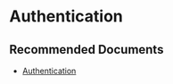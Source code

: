   <properties
	pageTitle="authentication failed with aadsts error not listed here"
	description="authentication failed with aadsts error not listed here"
	service="microsoft.PowerBIDedicated"
	resource="capacities"
	authors="pjfreitas"
	ms.author="pfreitas"	
	displayOrder="680"
	selfHelpType="generic"
	supportTopicIds="32628068"
	productPesIds="16334"
	cloudEnvironments="public, MoonCake, fairfax, usnat, ussec" 
	articleId="82c9a0e9-7753-57a4-b3b0-414881bf78a5"
	ownershipId="PowerBI_PowerBI"
/>

# Authentication

## **Recommended Documents**

* [Authentication](https://docs.microsoft.com/power-bi/developer/embedded-troubleshoot#authentication)
